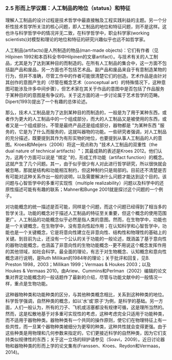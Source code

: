 ### 2.5 形而上学议题：人工制品的地位（status）和特征

理解人工制品的设计过程是技术哲学中最直接触及工程实践利益的主题。另一个分析性技术哲学所关注的核心问题，即人工制品的地位和特征问题，则不是这样。这也许与科学哲学中的情况并无二致，在科学哲学中，职业科学家(working scientists)对模型和理论的地位和特征的研究兴趣似乎也远不如哲学家。

人工制品(artifacts)是人所制造的物品(man-made objects)：它们有作者（见Hilpinen 1992和本百科全书中Hilpinen的文章artifact）。与技术有关的人工制品，尤其是为了达到某种目的而制造的。在所有人工制品的集合中，这一方面不包括副产品和废品，另一方面也不包括艺术品。副产品和废品来自于有意制造某物的行为，但并不准确，尽管工作中的作者可能很清楚它们的创造。艺术作品是由针对其创作的意图产生的（尽管在概念艺术（conceptual art）的特殊情况下，这种意图可能涉及许多中间步骤），但艺术家在其关于作品的意图中是否包括了作品服务于某种目的的意图是有争议的。关于这方面的进一步讨论属于艺术哲学的范畴。Dipert(1993)提出了一个有趣的总体论述。

那么，技术人工制品是为了达到某种目的而制造的，一般是为了用于某种东西，或者作为更大的人工制品中的一个组成部分，而大的人工制品又是被使用的东西，或者又是一个组成部分。不管是最终产品还是组成部分，器物都是 "为某种东西 "服务的，它是为了什么而服务的，这就叫器物的功能。一些研究者强调，对人工制品的充分描述，既要提到其作为有形实物的地位，也要提到从事人工制品的人的意图。Kroes和Meijers（2006）将这一观点称为 "技术人工制品的双重性（the dual nature of technical artifacts）"；其最成熟的表述是Kroes 2012。他们认为，这两个方面可以说是 "绑定 "的，形成工件功能（artifact function）的概念。这就产生了几个问题。其一，由于似乎很少有人对此进行哲学研究，所以很快就会被忽略，那就是结构和功能相互制约，但这种制约只是局部的。目前还不清楚是否有可能对这种关系作出一般的说明，以及需要解决什么问题才能达到这个目的。该问题与心智哲学中的多重可实现性（multiple realizability）问题以及科学中的还原性描述可能有有趣的联系；Mahner和Bunge 2001就是探讨这个问题的一个例子。

对功能概念的统一描述是否可能，同样是个问题，而这个问题已经得到了相当多的哲学关注。功能的概念对于描述人工制品的特征至关重要，但这个概念的使用范围更广。人工制品的功能概念似乎必然是指人类的意图。然而，在生物学中，功能也是一个关键概念，在生物学中，没有意向性起作用；在认知科学和心智哲学中，功能也是一个关键概念，它是将意向性建立在非意向性、结构性和物理性的基础上的关键。到目前为止，还没有一个公认的关于功能的一般论述，既涵盖了基于意向性的器物功能概念，也涵盖了非意向性的生物功能概念--更不用说这个概念发挥作用的其他领域，如社会科学。最全面的理论，有志于对生物概念、认知概念和意向性概念进行说明，是Ruth Millikan的1984年的理论；关于批评和回复，见B. Preston 1998，2003；Millikan 1999；Vermaas & Houkes 2003；以及Houkes & Vermaas 2010。由Ariew、Cummins和Perlman（2002）编辑的论文集对界定功能概念的一般话题作了最新的介绍，尽管与功能文献中的一般情况一样，重点是生物功能。

这种器物种类和功能种类的区分，与其他种类概念相比，关系到这种种类的地位。科学哲学强调，自然种类的概念，如以'水'或'原子'为例，是科学的基础。另一方面，人们一般认为，所有的刀子、飞机或活塞都没有规律可循，这是理所当然的。然而，这是松散地基于对多重可实现性的考虑，这种考虑完全只适用于功能种类，而不适用于器物种类。器物种类有一个共同的操作原则，使它们在物理特征上有一些共性，而一旦某个器物种类被细分为更窄的种类，这种共性就会变得更强。由于这些种类是用物理和几何参数来指定的，它们更接近科学的自然种类，因为它们支持类似规律性的东西；关于这一立场的辩护请参见（Soavi，2009）。近日讨论器物和器物种类的形而上学的论文集有(Franssen、Kroes、Reydon和Vermaas，2014)。